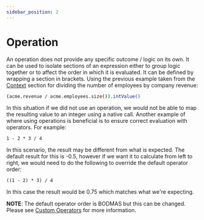```yaml
---
sidebar_position: 2
---
```


# Operation
An operation does not provide any specific outcome / logic on its own. It can be used to isolate sections of an expression
either to group logic together or to affect the order in which it is evaluated. It can be defined by wrapping a section
in brackets. Using the previous example taken from the [Context](#context) section for dividing the number of employees
by company revenue:
```bash
(acme.revenue / acme.employees.size()).intValue()
```
In this situation if we did not use an operation, we would not be able to map the resulting value to an integer using a 
native call. Another example of where using operations is beneficial is to ensure correct evaluation with operators. 
For example:
```
1 - 2 * 3 / 4
```
In this scenario, the result may be different from what is expected. The default result for this is -0.5, however
if we want it to calculate from left to right, we would need to do the following to override the default operator order:
```
((1 - 2) * 3) / 4
```
In this case the result would be 0.75 which matches what we're expecting.

**NOTE**: The default operator order is BODMAS but this can be changed. Please see [Custom Operators](#custom-operators)
for more information.